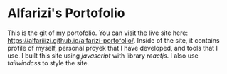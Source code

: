 # Alfarizi's Portofolio

This is the git of my portofolio. You can visit the live site here: <https://alfariiizi.github.io/alfarizi-portofolio/>. Inside of the site, it contains profile of myself, personal proyek that I have developed, and tools that I use. I built this site using _javascript_ with library _reactjs_. I also use _tailwindcss_ to style the site.
